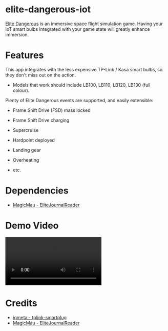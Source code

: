 # elite-dangerous-iot

[Elite Dangerous](https://www.elitedangerous.com/) is an immersive space flight simulation game. Having your IoT smart bulbs integrated with your game state will greatly enhance immersion.


# Features

This app integrates with the less expensive TP-Link / Kasa smart bulbs, so they don't miss out on the action.

  - Models that work should include LB100, LB110, LB120, LB130 (full colour).

Plenty of Elite Dangerous events are supported, and easily extensible:

  - Frame Shift Drive (FSD) mass locked
  - Frame Shift Drive charging

  - Supercruise
  - Hardpoint deployed
  - Landing gear
  - Overheating
  - etc.


# Dependencies

  - [MagicMau - EliteJournalReader](https://github.com/MagicMau/EliteJournalReader)


# Demo Video

![](demo.mp4)


# Credits

  - [iqmeta - tplink-smartplug](https://github.com/iqmeta/tplink-smartplug)
  - [MagicMau - EliteJournalReader](https://github.com/MagicMau/EliteJournalReader)
  